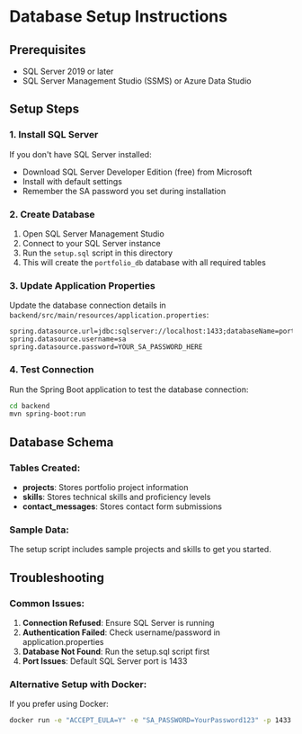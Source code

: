 # Database Setup Instructions

## Prerequisites

- SQL Server 2019 or later
- SQL Server Management Studio (SSMS) or Azure Data Studio

## Setup Steps

### 1. Install SQL Server

If you don't have SQL Server installed:

- Download SQL Server Developer Edition (free) from Microsoft
- Install with default settings
- Remember the SA password you set during installation

### 2. Create Database

1. Open SQL Server Management Studio
2. Connect to your SQL Server instance
3. Run the `setup.sql` script in this directory
4. This will create the `portfolio_db` database with all required tables

### 3. Update Application Properties

Update the database connection details in `backend/src/main/resources/application.properties`:

```properties
spring.datasource.url=jdbc:sqlserver://localhost:1433;databaseName=portfolio_db;encrypt=true;trustServerCertificate=true
spring.datasource.username=sa
spring.datasource.password=YOUR_SA_PASSWORD_HERE
```

### 4. Test Connection

Run the Spring Boot application to test the database connection:

```bash
cd backend
mvn spring-boot:run
```

## Database Schema

### Tables Created:

- **projects**: Stores portfolio project information
- **skills**: Stores technical skills and proficiency levels
- **contact_messages**: Stores contact form submissions

### Sample Data:

The setup script includes sample projects and skills to get you started.

## Troubleshooting

### Common Issues:

1. **Connection Refused**: Ensure SQL Server is running
2. **Authentication Failed**: Check username/password in application.properties
3. **Database Not Found**: Run the setup.sql script first
4. **Port Issues**: Default SQL Server port is 1433

### Alternative Setup with Docker:

If you prefer using Docker:

```bash
docker run -e "ACCEPT_EULA=Y" -e "SA_PASSWORD=YourPassword123" -p 1433:1433 --name sqlserver -d mcr.microsoft.com/mssql/server:2019-latest
```
